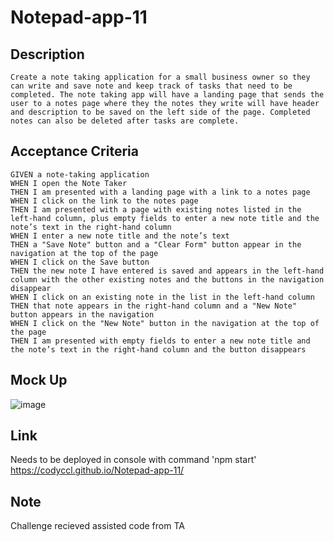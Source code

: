 # Notepad-app-11
## Description

```
Create a note taking application for a small business owner so they can write and save note and keep track of tasks that need to be completed. The note taking app will have a landing page that sends the user to a notes page where they the notes they write will have header and description to be saved on the left side of the page. Completed notes can also be deleted after tasks are complete.
```

## Acceptance Criteria

```
GIVEN a note-taking application
WHEN I open the Note Taker
THEN I am presented with a landing page with a link to a notes page
WHEN I click on the link to the notes page
THEN I am presented with a page with existing notes listed in the left-hand column, plus empty fields to enter a new note title and the note’s text in the right-hand column
WHEN I enter a new note title and the note’s text
THEN a "Save Note" button and a "Clear Form" button appear in the navigation at the top of the page
WHEN I click on the Save button
THEN the new note I have entered is saved and appears in the left-hand column with the other existing notes and the buttons in the navigation disappear
WHEN I click on an existing note in the list in the left-hand column
THEN that note appears in the right-hand column and a "New Note" button appears in the navigation
WHEN I click on the "New Note" button in the navigation at the top of the page
THEN I am presented with empty fields to enter a new note title and the note’s text in the right-hand column and the button disappears
```

## Mock Up
![image](https://github.com/CodyCCL/Notepad-app-11/assets/142187489/6d857830-af91-4031-9749-217c975cc205)

## Link
Needs to be deployed in console with command 'npm start'
https://codyccl.github.io/Notepad-app-11/

## Note
Challenge recieved assisted code from TA
